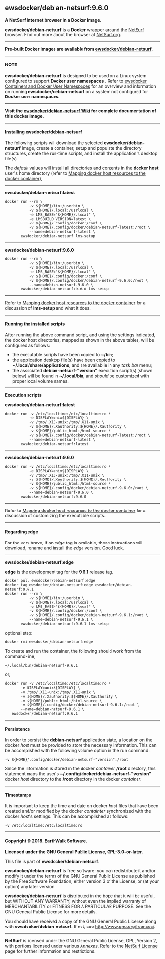 ## ewsdocker/debian-netsurf:9.6.0  

**A NetSurf Internet browser in a Docker image.**  

**ewsdocker/debian-netsurf** is a **Docker** wrapper around the [NetSurf](http://www.netsurf-browser.org/) browser. Find out more about the browser at [NetSurf.org](http://www.netsurf-browser.org/).
____  

**Pre-built Docker images are available from [ewsdocker/debian-netsurf](https://hub.docker.com/r/ewsdocker/debian-netsurf).**  

____  

#### NOTE  
**ewsdocker/debian-netsurf** is designed to be used on a Linux system configured to support **Docker user namespaces** .  Refer to [ewsdocker Containers and Docker User Namespaces](https://github.com/ewsdocker/ewsdocker.github.io/wiki/UserNS-Overview) for an overview and information on running **ewsdocker/debian-netsurf** on a system not configured for **Docker user namespaces**.
____  

**Visit the [ewsdocker/debian-netsurf Wiki](https://github.com/ewsdocker/debian-netsurf/wiki/QuickStart) for complete documentation of this docker image.**  
____  

#### Installing ewsdocker/debian-netsurf  

The following scripts will download the selected **ewsdocker/debian-netsurf** image, create a container, setup and populate the directory structures, create the run-time scripts, and install the application's desktop file(s).  

The _default_ values will install all directories and contents in the **docker host** user's home directory (refer to [Mapping docker host resources to the docker container](https://github.com/ewsdocker/debian-netsurf/wiki/QuickStart#mapping)),  

____  

**ewsdocker/debian-netsurf:latest**  
  
    docker run --rm \
               -v ${HOME}/bin:/userbin \
               -v ${HOME}/.local:/usrlocal \
               -e LMS_BASE="${HOME}/.local" \
               -e LMSBUILD_VERSION=latest \
               -v ${HOME}/.config/docker:/conf \
               -v ${HOME}/.config/docker/debian-netsurf-latest:/root \
               --name=debian-netsurf-latest \
           ewsdocker/debian-netsurf lms-setup  

____  

**ewsdocker/debian-netsurf:9.6.0**  
  
    docker run --rm \
               -v ${HOME}/bin:/userbin \
               -v ${HOME}/.local:/usrlocal \
               -e LMS_BASE="${HOME}/.local" \
               -v ${HOME}/.config/docker:/conf \
               -v ${HOME}/.config/docker/debian-netsurf-9.6.0:/root \
               --name=debian-netsurf-9.6.0 \
           ewsdocker/debian-netsurf:9.6.0 lms-setup  

____  
  
Refer to [Mapping docker host resources to the docker container](https://github.com/ewsdocker/debian-netsurf/wiki/QuickStart#mapping) for a discussion of **lms-setup** and what it does.  

____  

#### Running the installed scripts

After running the above command script, and using the settings indicated, the docker host directories, mapped as shown in the above tables, will be configured as follows:

+ the executable scripts have been copied to **~/bin**;  
+ the application desktop file(s) have been copied to **~/.local/share/applications**, and are availablie in any _task bar_ menu;  
+ the associated **debian-netsurf-"version"** execution script(s) (shown below) will be found in **~/.local/bin**, and _should_ be customized with proper local volume names.  

____  

**Execution scripts**  

**ewsdocker/debian-netsurf:latest**
  
    docker run -v /etc/localtime:/etc/localtime:ro \
               -e DISPLAY=unix${DISPLAY} \
               -v /tmp/.X11-unix:/tmp/.X11-unix \
               -v ${HOME}/.Xauthority:${HOME}/.Xauthority \
               -v ${HOME}/public_html:/html-source \
               -v ${HOME}/.config/docker/debian-netsurf-latest:/root \
               --name=debian-netsurf-latest \
           ewsdocker/debian-netsurf:latest  

____  

**ewsdocker/debian-netsurf:9.6.0**
  
    docker run -v /etc/localtime:/etc/localtime:ro \
               -e DISPLAY=unix${DISPLAY} \
               -v /tmp/.X11-unix:/tmp/.X11-unix \
               -v ${HOME}/.Xauthority:${HOME}/.Xauthority \
               -v ${HOME}/public_html:/html-source \
               -v ${HOME}/.config/docker/debian-netsurf-9.6.0:/root \
               --name=debian-netsurf-9.6.0 \
           ewsdocker/debian-netsurf:9.6.0  

____  
Refer to [Mapping docker host resources to the docker container](https://github.com/ewsdocker/debian-netsurf/wiki/QuickStart#mapping) for a discussion of customizing the executable scripts..  

____  

#### Regarding edge  

For the very brave, if an _edge_ tag is available, these instructions will download, rename and install the _edge_ version.  Good luck.  

____  

**ewsdocker/debian-netsurf:edge**  

**edge** is the development tag for the **9.6.1** release tag.

    docker pull ewsdocker/debian-netsurf:edge
    docker tag ewsdocker/debian-netsurf:edge ewsdocker/debian-netsurf:9.6.1
    docker run --rm \
               -v ${HOME}/bin:/userbin \
               -v ${HOME}/.local:/usrlocal \
               -e LMS_BASE="${HOME}/.local" \
               -v ${HOME}/.config/docker:/conf \
               -v ${HOME}/.config/docker/debian-netsurf-9.6.1:/root \
               --name=debian-netsurf-9.6.1 \
           ewsdocker/debian-netsurf:9.6.1 lms-setup  

optional step:

    docker rmi ewsdocker/debian-netsurf:edge  

To create and run the container, the following should work from the command-line, 

    ~/.local/bin/debian-netsurf-9.6.1  

or,

    docker run -v /etc/localtime:/etc/localtime:ro \
           -e DISPLAY=unix${DISPLAY} \
           -v /tmp/.X11-unix:/tmp/.X11-unix \
           -v ${HOME}/.Xauthority:${HOME}/.Xauthority \
           -v ${HOME}/public_html:/html-source \
           -v ${HOME}/.config/docker/debian-netsurf-9.6.1:/root \
           --name=debian-netsurf-9.6.1 \
       ewsdocker/debian-netsurf:9.6.1    

____  

#### Persistence  
In order to persist the **debian-netsurf** application state, a location on the docker _host_ must be provided to store the necessary information.  This can be accomplished with the following volume option in the run command:

    -v ${HOME}/.config/docker/debian-netsurf-"version":/root  

Since the information is stored in the docker _container_ **/root** directory, this statement maps the user's **~/.config/docker/debian-netsurf-"version"** docker _host_ directory to the **/root** directory in the docker _container_.  

____  
#### Timestamps  
It is important to keep the time and date on docker _host_ files that have been created and/or modified by the docker _containter_ synchronized with the docker _host_'s settings. This can be accomplished as follows:

    -v /etc/localtime:/etc/localtime:ro  

____  
#### Copyright © 2018. EarthWalk Software.  
**Licensed under the GNU General Public License, GPL-3.0-or-later.**  

This file is part of **ewsdocker/debian-netsurf**.  

**ewsdocker/debian-netsurf** is free software: you can redistribute 
it and/or modify it under the terms of the GNU General Public License 
as published by the Free Software Foundation, either version 3 of the 
License, or (at your option) any later version.  

**ewsdocker/debian-netsurf** is distributed in the hope that it will 
be useful, but WITHOUT ANY WARRANTY; without even the implied warranty 
of MERCHANTABILITY or FITNESS FOR A PARTICULAR PURPOSE.  See the
GNU General Public License for more details.  

You should have received a copy of the GNU General Public License
along with **ewsdocker/debian-netsurf**.  If not, see 
<http://www.gnu.org/licenses/>.  

____  

**NetSurf** is licensed under the GNU General Public License, GPL, Version 2, with portions licensed under various _Annexes_.  Refer to the [NetSurf License](http://www.netsurf-browser.org/about/licence.html) page for further information and restrictions.  
